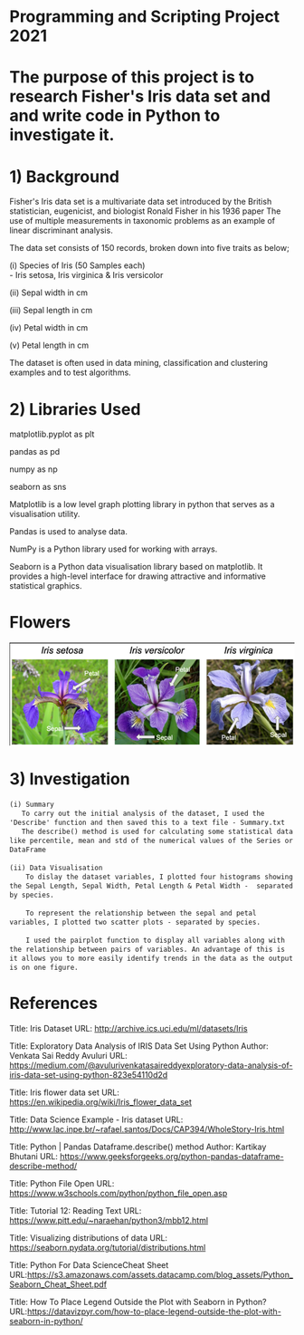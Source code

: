 # Programming and Scripting Project 2021

# The purpose of this project is to research Fisher's Iris data set and and write code in Python to  investigate  it.

# 1) Background

Fisher's Iris data set is a multivariate data set introduced by the British statistician, eugenicist, and biologist Ronald Fisher in his 1936 paper The use of multiple measurements in taxonomic problems as an example of linear discriminant analysis.

The data set consists of 150 records, broken down into five traits as below;
 
  (i) Species of Iris (50 Samples each)   
     - Iris setosa, Iris virginica & Iris versicolor                 

  (ii)  Sepal width in cm

  (iii) Sepal length in cm

  (iv)  Petal width in cm

  (v)   Petal length in cm

The dataset is often used in data mining, classification and clustering examples and to test algorithms.

# 2) Libraries Used

matplotlib.pyplot as plt

pandas as pd

numpy as np

seaborn as sns

Matplotlib is a low level graph plotting library in python that serves as a visualisation utility.

Pandas is used to analyse data.

NumPy is a Python library used for working with arrays.

Seaborn is a Python data visualisation library based on matplotlib. It provides a high-level interface for drawing attractive and informative statistical graphics.

# Flowers

![Screenshot](flowers.PNG)

# 3) Investigation

    (i) Summary
       To carry out the initial analysis of the dataset, I used the 'Describe' function and then saved this to a text file - Summary.txt
       The describe() method is used for calculating some statistical data like percentile, mean and std of the numerical values of the Series or DataFrame
   
    (ii) Data Visualisation
        To dislay the dataset variables, I plotted four histograms showing the Sepal Length, Sepal Width, Petal Length & Petal Width -  separated by species.

        To represent the relationship between the sepal and petal variables, I plotted two scatter plots - separated by species.

        I used the pairplot function to display all variables along with the relationship between pairs of variables. An advantage of this is it allows you to more easily identify trends in the data as the output is on one figure.


     

# References

Title: Iris Dataset
URL: http://archive.ics.uci.edu/ml/datasets/Iris

Title: Exploratory Data Analysis of IRIS Data Set Using Python
Author: Venkata Sai Reddy Avuluri
URL: https://medium.com/@avulurivenkatasaireddyexploratory-data-analysis-of-iris-data-set-using-python-823e54110d2d

Title: Iris flower data set
URL: https://en.wikipedia.org/wiki/Iris_flower_data_set

Title: Data Science Example - Iris dataset
URL: http://www.lac.inpe.br/~rafael.santos/Docs/CAP394/WholeStory-Iris.html

Title: Python | Pandas Dataframe.describe() method
Author: Kartikay Bhutani
URL: https://www.geeksforgeeks.org/python-pandas-dataframe-describe-method/

Title:  Python File Open
URL: https://www.w3schools.com/python/python_file_open.asp

Title: Tutorial 12: Reading Text
URL: https://www.pitt.edu/~naraehan/python3/mbb12.html

Title: Visualizing distributions of data
URL: https://seaborn.pydata.org/tutorial/distributions.html

Title: Python For Data ScienceCheat Sheet
URL:https://s3.amazonaws.com/assets.datacamp.com/blog_assets/Python_Seaborn_Cheat_Sheet.pdf

Title: How To Place Legend Outside the Plot with Seaborn in Python?
URL:https://datavizpyr.com/how-to-place-legend-outside-the-plot-with-seaborn-in-python/
